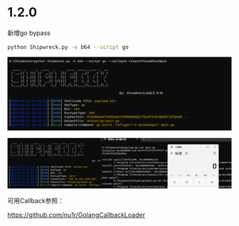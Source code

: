 # 1.2.0

新增go bypass

```sh
python Shipwreck.py -e b64 --script go
```

![image-20230321142326095](./readme-img\go.png)

![image-20230321142518481](./readme-img\gorun.png)

可用Callback参照：

https://github.com/nu1r/GolangCallbackLoader

